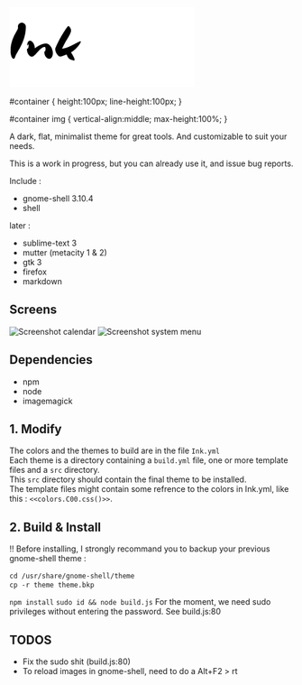 <!-- ![Ink](logo.png) -->

<div id="container">
    <img src="logo.png" alt="Ink"/>
</div>

#container {
    height:100px;
    line-height:100px;
}

#container img {
    vertical-align:middle;
    max-height:100%;
}

A dark, flat, minimalist theme for great tools.
And customizable to suit your needs.

This is a work in progress, but you can already use it, and issue bug reports.

Include :

+ gnome-shell 3.10.4
+ shell

later :

+ sublime-text 3
+ mutter (metacity 1 & 2)
+ gtk 3
+ firefox
+ markdown

## Screens

![Screenshot calendar](https://raw.github.com/etnbrd/Ink/master/screens/screen-calendar.png)
![Screenshot system menu](https://raw.github.com/etnbrd/Ink/master/screens/screen-sys.png)

## Dependencies

+ npm
+ node
+ imagemagick

## 1. Modify

The colors and the themes to build are in the file `Ink.yml`  
Each theme is a directory containing a `build.yml` file, one or more template files and a `src` directory.  
This `src` directory should contain the final theme to be installed.  
The template files might contain some refrence to the colors in Ink.yml, like this : `<<colors.C00.css()>>`.

## 2. Build & Install

!! Before installing, I strongly recommand you to backup your previous gnome-shell theme :
```
cd /usr/share/gnome-shell/theme
cp -r theme theme.bkp
```


`npm install`
`sudo id && node build.js`
For the moment, we need sudo privileges without entering the password.
See build.js:80

## TODOS

+ Fix the sudo shit (build.js:80)
+ To reload images in gnome-shell, need to do a Alt+F2 > rt
